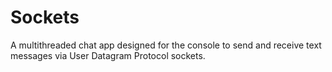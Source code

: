# Sockets
A multithreaded chat app designed for the console to send and receive text messages via User Datagram Protocol sockets.
